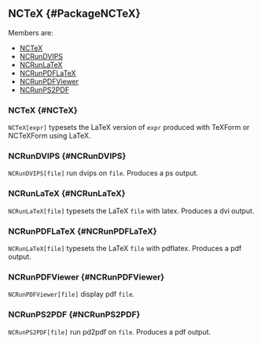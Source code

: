 ## NCTeX {#PackageNCTeX}

Members are:

* [NCTeX](#NCTeX)
* [NCRunDVIPS](#NCRunDVIPS)
* [NCRunLaTeX](#NCRunLaTeX)
* [NCRunPDFLaTeX](#NCRunPDFLaTeX)
* [NCRunPDFViewer](#NCRunPDFViewer)
* [NCRunPS2PDF](#NCRunPS2PDF)

### NCTeX {#NCTeX}

`NCTeX[expr]` typesets the LaTeX version of `expr` produced with TeXForm or NCTeXForm using LaTeX.

### NCRunDVIPS {#NCRunDVIPS}

`NCRunDVIPS[file]` run dvips on `file`. Produces a ps output.

### NCRunLaTeX {#NCRunLaTeX}

`NCRunLaTeX[file]` typesets the LaTeX `file` with latex. Produces a dvi output.

### NCRunPDFLaTeX {#NCRunPDFLaTeX}

`NCRunLaTeX[file]` typesets the LaTeX `file` with pdflatex. Produces a pdf output.

### NCRunPDFViewer {#NCRunPDFViewer}

`NCRunPDFViewer[file]` display pdf `file`.

### NCRunPS2PDF {#NCRunPS2PDF}

`NCRunPS2PDF[file]` run pd2pdf on `file`. Produces a pdf output.

